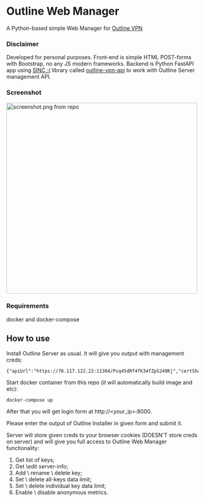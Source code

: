 # Outline Web Manager

A Python-based simple Web Manager for [Outline VPN](https://getoutline.org/)

### Disclaimer

Developed for personal purposes. Front-end is simple HTML POST-forms with Bootstrap, no any JS modern frameworks. Backend is Python FastAPI app using [SINC :(](## "meanwhile FastAPI is async and gets blocked by sync lib") library called [outline-vpn-api](https://github.com/jadolg/outline-vpn-api)  to work with Outline Server management API. 

### Screenshot

<img width="500" alt="screenshot.png from repo" src="https://user-images.githubusercontent.com/18418712/213498267-46aaabd0-61f8-4c97-83ca-21a8d99a1ddd.png">

### Requirements

docker and docker-compose

## How to use

Install Outline Server as usual. It will give you output with management creds:
```
{"apiUrl":"https://76.117.122.22:11384/Psq45dRf4fK34fZpS249Kj","certSha256":"A227C34FB165B0444105154B615F6E2DA1221A7A30C749869B2CE32F98F22654"}
```

Start docker container from this repo (it will automatically build image and etc):
```
docker-compose up
```

After that you will get login form at http://<your_ip>:8000.

Please enter the output of Outline Installer in given form and submit it.

Server will store given creds to your browser cookies (DOESN'T store creds on server) and will give you full access to Outline Web Manager functionality:
1) Get list of keys;
1) Get \edit server-info;
2) Add \ rename \ delete key;
3) Set \ delete all-keys data limit;
4) Set \ delete individual key data limit;
5) Enable \ disable anonymous metrics.
